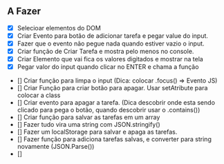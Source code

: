 ## A Fazer

- [X] Selecioar elementos do DOM
- [X] Criar Evento para botão de adicionar tarefa e pegar value do input.
- [X] Fazer que o evento não pegue nada quando estiver vazio o input.
- [X] Criar função de Criar Tarefa e mostra pelo menos no console.
- [X] Criar Elemento que vai fica os valores digitados e mostrar na tela
- [X] Pegar valor do input quando clicar no ENTER e chama a função
- [] Criar função para limpa o input (Dica: colocar .focus() => Evento JS)
- [] Criar Função para criar botão para apagar. Usar setAtribute para colocar a class
- [] Criar evento para apagar a tarefa. (Dica descobrir onde esta sendo clicado para pega o botão, quando descobrir usar o .contains())
- [] Criar função para salvar as tarefas em um array
- [] Fazer tudo vira uma string com JSON.stringify()
- [] Fazer um localStorage para salvar e apaga as tarefas.
- [] Fazer função para adiciona tarefas salvas, e converter para string novamente (JSON.Parse())
- [] 